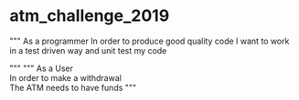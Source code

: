# atm_challenge_2019
"""
As a programmer
In order to produce good quality code
I want to work in a test driven way and unit test my code

"""
"""
As a User       
In order to make a withdrawal      
The ATM needs to have funds
"""
